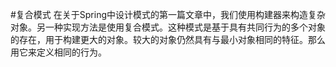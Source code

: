 #复合模式
在关于Spring中设计模式的第一篇文章中，我们使用构建器来构造复杂对象。另一种实现方法是使用复合模式。这种模式是基于具有共同行为的多个对象的存在，用于构建更大的对象。较大的对象仍然具有与最小对象相同的特征。那么用它来定义相同的行为。